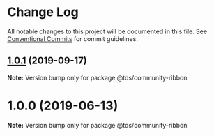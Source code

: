 # Change Log

All notable changes to this project will be documented in this file.
See [Conventional Commits](https://conventionalcommits.org) for commit guidelines.

## [1.0.1](https://github.com/telus/tds-community/compare/@tds/community-ribbon@1.0.0...@tds/community-ribbon@1.0.1) (2019-09-17)

**Note:** Version bump only for package @tds/community-ribbon





# 1.0.0 (2019-06-13)

**Note:** Version bump only for package @tds/community-ribbon
